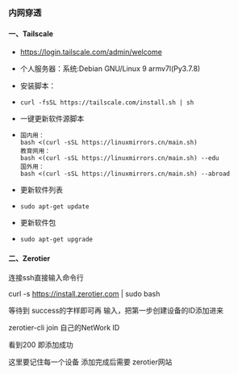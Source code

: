 ### 内网穿透



#### **一、Tailscale**

- https://login.tailscale.com/admin/welcome

- 个人服务器：系统:Debian GNU/Linux 9 armv7l(Py3.7.8)

- 安装脚本：

- ```
  curl -fsSL https://tailscale.com/install.sh | sh
  ```

- 一键更新软件源脚本

- ```
  国内用：
  bash <(curl -sSL https://linuxmirrors.cn/main.sh)
  教育网用：
  bash <(curl -sSL https://linuxmirrors.cn/main.sh) --edu
  国外用：
  bash <(curl -sSL https://linuxmirrors.cn/main.sh) --abroad
  ```

- 更新软件列表

- ```
  sudo apt-get update
  ```

- 更新软件包

- ```
  sudo apt-get upgrade
  ```

  

#### **二、Zerotier** 

连接ssh直接输入命令行

curl -s https://install.zerotier.com | sudo bash

等待到 success的字样即可再 输入，把第一步创建设备的ID添加进来

zerotier-cli join 自己的NetWork ID

看到200 即添加成功

这里要记住每一个设备 添加完成后需要 zerotier网站 